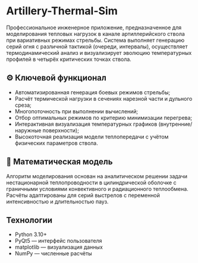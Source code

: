 # Artillery-Thermal-Sim

Профессиональное инженерное приложение, предназначенное для моделирования тепловых нагрузок в канале артиллерийского ствола при вариативных режимах стрельбы. Система выполняет генерацию серий огня с различной тактикой (очереди, интервалы), осуществляет термодинамический анализ и визуализирует эволюцию температурных профилей в четырёх критических точках ствола.

## ⚙️ Ключевой функционал

- Автоматизированная генерация боевых режимов стрельбы;
- Расчёт термической нагрузки в сечениях нарезной части и дульного среза;
- Многопоточность при выполнении вычислений;
- Отбор оптимальных режимов по критерию минимизации перегрева;
- Интерактивная визуализация температурных графиков (внутренние/наружные поверхности);
- Высокоточная реализация модели теплопередачи с учётом физических параметров ствола.

## 🧠 Математическая модель

Алгоритм моделирования основан на аналитическом решении задачи нестационарной теплопроводности в цилиндрической оболочке с граничными условиями конвективного и радиационного теплообмена. Расчёты адаптированы для серий выстрелов с переменной интенсивностью и длительностью пауз.

##  Технологии

- Python 3.10+
- PyQt5 — интерфейс пользователя
- matplotlib — визуализация данных
- NumPy — численные расчёты



